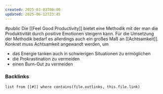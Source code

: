 ```yaml
---
created: 2025-03-03T08:00
updated: 2025-06-12T23:45
---
```

#public
Die [[Feel Good Productivity]] bietet eine Methodik mit der man die Produktivität durch positive Emotionen steigern kann. Für die Umsetzung der Methodik bedarf es allerdings auch ein großes Maß an [[Achtsamkeit]]. Konkret muss Achtsamkeit angewandt werden, um 
- das Energie tanken auch in schwierigen Situationen zu ermöglichen
- die Prokrastination zu vermeiden
- einen Burn-Out zu vermeiden

### Backlinks
```dataview 
list from [[#]] where contains(file.outlinks, this.file.link)
```


